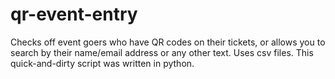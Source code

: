 qr-event-entry
==============

Checks off event goers who have QR codes on their tickets, or allows you to search by their name/email address or any other text. Uses csv files. This quick-and-dirty script was written in python.